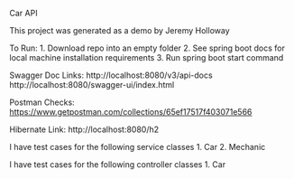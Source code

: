 Car API

This project was generated as a demo by Jeremy Holloway

To Run:
    1. Download repo into an empty folder
    2. See spring boot docs for local machine installation requirements
    3. Run spring boot start command

Swagger Doc Links:
http://localhost:8080/v3/api-docs
http://localhost:8080/swagger-ui/index.html

Postman Checks: https://www.getpostman.com/collections/65ef17517f403071e566

Hibernate Link: http://localhost:8080/h2

I have test cases for the following service classes
    1. Car
    2. Mechanic

I have test cases for the following controller classes
    1. Car
